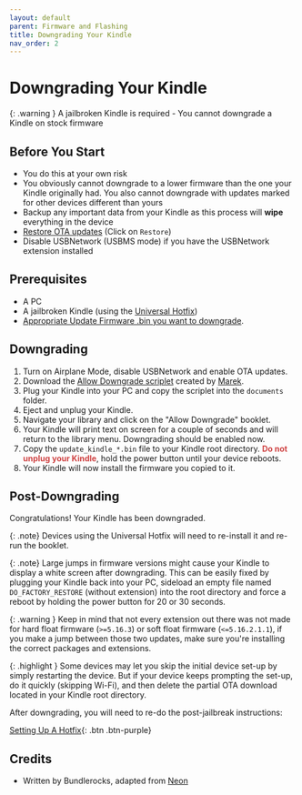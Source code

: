 ```yaml
---
layout: default
parent: Firmware and Flashing
title: Downgrading Your Kindle
nav_order: 2
---
```


# Downgrading Your Kindle

{: .warning }
A jailbroken Kindle is required - You cannot downgrade a Kindle on stock firmware


## Before You Start

- You do this at your own risk
- You obviously cannot downgrade to a lower firmware than the one your Kindle originally had. You also cannot downgrade with updates marked for other devices different than yours
- Backup any important data from your Kindle as this process will **wipe** everything in the device
- [Restore OTA updates](../../jailbreaking/post-jailbreak/disable-ota) (Click on `Restore`)
- Disable USBNetwork (USBMS mode) if you have the USBNetwork extension installed

## Prerequisites
- A PC
- A jailbroken Kindle (using the [Universal Hotfix](../../jailbreaking/post-jailbreak/setting-up-a-hotfix))
- [Appropriate Update Firmware .bin you want to downgrade](../downloading-updates).

## Downgrading
1. Turn on Airplane Mode, disable USBNetwork and enable OTA updates.
2. Download the [Allow Downgrade scriplet](./AllowDowngrade.sh) created by [Marek](https://www.mobileread.com/forums/member.php?u=340787).
3. Plug your Kindle into your PC and copy the scriplet into the `documents` folder.
4. Eject and unplug your Kindle.
5. Navigate your library and click on the "Allow Downgrade" booklet.
6. Your Kindle will print text on screen for a couple of seconds and will return to the library menu. Downgrading should be enabled now.
7. Copy the `update_kindle_*.bin` file to your Kindle root directory. <span style="color: #cf4444">**Do not unplug your Kindle**</span>, hold the power button until your device reboots.
8. Your Kindle will now install the firmware you copied to it.

## Post-Downgrading

Congratulations! Your Kindle has been downgraded.

{: .note}
Devices using the Universal Hotfix will need to re-install it and re-run the booklet.

{: .note}
Large jumps in firmware versions might cause your Kindle to display a white screen after downgrading. This can be easily fixed by plugging your Kindle back into your PC, sideload an empty file named `DO_FACTORY_RESTORE` (without extension) into the root directory and force a reboot by holding the power button for 20 or 30 seconds.

{: .warning }
Keep in mind that not every extension out there was not made for hard float firmware (`>=5.16.3`) or soft float firmware (`<=5.16.2.1.1`), if you make a jump between those two updates, make sure you're installing the correct packages and extensions.

{: .highlight }
Some devices may let you skip the initial device set-up by simply restarting the device. But if your device keeps prompting the set-up, do it quickly (skipping Wi-Fi), and then delete the partial OTA download located in your Kindle root directory.


After downgrading, you will need to re-do the post-jailbreak instructions:

[Setting Up A Hotfix](../../jailbreaking/post-jailbreak/setting-up-a-hotfix/){: .btn .btn-purple}


## Credits
- Written by Bundlerocks, adapted from [Neon](https://kindlemodding.gitbook.io/kindlemodding/miscellaneous/downgrading-your-kindle-firmware)
